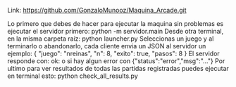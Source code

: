 Link:
https://github.com/GonzaloMunooz/Maquina_Arcade.git


Lo primero que debes de hacer para ejecutar la maquina sin problemas es ejecutar el servidor primero: python -m servidor.main
Desde otra terminal, en la misma carpeta raíz: python launcher.py
Seleccionas un juego y al terminarlo o abandonarlo, cada cliente envia un JSON al servidor
un ejemplo: {
  "juego": "nreinas",
  "n": 8,
  "exito": true,
  "pasos": 8
}
El servidor responde con: ok: o si hay algun error con {"status":"error","msg":"..."}
Por ultimo para ver resultados de todas las partidas registradas puedes ejecutar en terminal esto: python check_all_results.py
